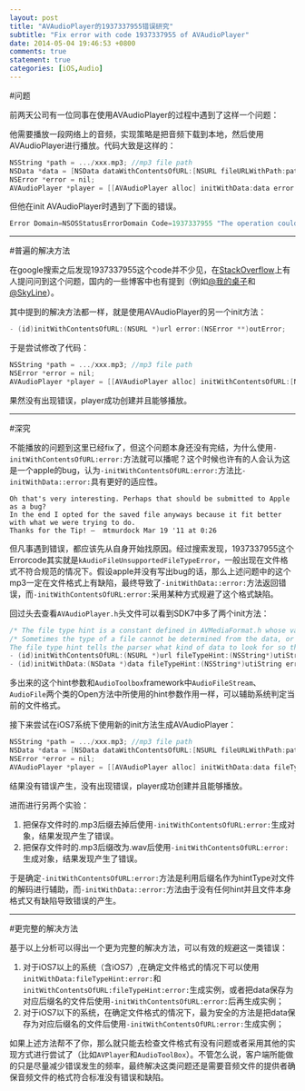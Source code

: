 ```yaml
---
layout: post
title: "AVAudioPlayer的1937337955错误研究"
subtitle: "Fix error with code 1937337955 of AVAudioPlayer"
date: 2014-05-04 19:46:53 +0800
comments: true
statement: true
categories: [iOS,Audio]
---
```


#问题

前两天公司有一位同事在使用AVAudioPlayer的过程中遇到了这样一个问题：

他需要播放一段网络上的音频，实现策略是把音频下载到本地，然后使用AVAudioPlayer进行播放。代码大致是这样的：

```objective-c
NSString *path = .../xxx.mp3; //mp3 file path
NSData *data = [NSData dataWithContentsOfURL:[NSURL fileURLWithPath:path]];
NSError *error = nil;
AVAudioPlayer *player = [[AVAudioPlayer alloc] initWithData:data error:&error];
```

但他在init AVAudioPlayer时遇到了下面的错误。

```objective-c
Error Domain=NSOSStatusErrorDomain Code=1937337955 "The operation couldn’t be completed. (OSStatus error 1937337955.)"
```

<!--more-->

----------

#普遍的解决方法

在google搜索之后发现1937337955这个code并不少见，在[StackOverflow](http://stackoverflow.com/questions/4901709/iphone-avaudioplayer-unsupported-file-type)上有人提问问到这个问题，国内的一些博客中也有提到（例如[@我的桌子](http://zhu340381425.blog.163.com/blog/static/75952514201192021013852)和[@SkyLine](http://blog.sina.com.cn/s/blog_7cb9b3b80101d8ap.html)）。

其中提到的解决方法都一样，就是使用AVAudioPlayer的另一个init方法：

```objective-c
- (id)initWithContentsOfURL:(NSURL *)url error:(NSError **)outError;
```
于是尝试修改了代码：

```objective-c
NSString *path = .../xxx.mp3; //mp3 file path
NSError *error = nil;
AVAudioPlayer *player = [[AVAudioPlayer alloc] initWithContentsOfURL:[NSURL fileURLWithPath:path] error:&error];
```
果然没有出现错误，player成功创建并且能够播放。

----------

#深究

不能播放的问题到这里已经fix了，但这个问题本身还没有完结，为什么使用`-initWithContentsOfURL:error:`方法就可以播呢？这个时候也许有的人会认为这是一个apple的bug，认为`-initWithContentsOfURL:error:`方法比`-initWithData::error:`具有更好的适应性。


	Oh that's very interesting. Perhaps that should be submitted to Apple as a bug? 
	In the end I opted for the saved file anyways because it fit better with what we were trying to do. 
	Thanks for the Tip! –  mtmurdock Mar 19 '11 at 0:26


但凡事遇到错误，都应该先从自身开始找原因。经过搜索发现，1937337955这个Errorcode其实就是`kAudioFileUnsupportedFileTypeError`，一般出现在文件格式不符合规范的情况下。假设apple并没有写出bug的话，那么上述问题中的这个mp3一定在文件格式上有缺陷，最终导致了`-initWithData::error:`方法返回错误，而`-initWithContentsOfURL:error:`采用某种方式规避了这个格式缺陷。

回过头去查看`AVAudioPlayer.h`头文件可以看到SDK7中多了两个init方法：

```objective-c
/* The file type hint is a constant defined in AVMediaFormat.h whose value is a UTI for a file format. e.g. AVFileTypeAIFF. */
/* Sometimes the type of a file cannot be determined from the data, or it is actually corrupt.
The file type hint tells the parser what kind of data to look for so that files which are not self identifying or possibly even corrupt can be successfully parsed. */
- (id)initWithContentsOfURL:(NSURL *)url fileTypeHint:(NSString*)utiString error:(NSError **)outError NS_AVAILABLE(10_9, 7_0);
- (id)initWithData:(NSData *)data fileTypeHint:(NSString*)utiString error:(NSError **)outError NS_AVAILABLE(10_9, 7_0);
```

多出来的这个hint参数和`AudioToolbox`framework中`AudioFileStream`、`AudioFile`两个类的Open方法中所使用的hint参数作用一样，可以辅助系统判定当前的文件格式。

接下来尝试在iOS7系统下使用新的init方法生成AVAudioPlayer：

```objective-c
NSString *path = .../xxx.mp3; //mp3 file path
NSData *data = [NSData dataWithContentsOfURL:[NSURL fileURLWithPath:path]];
NSError *error = nil;
AVAudioPlayer *player = [[AVAudioPlayer alloc] initWithData:data fileTypeHint:AVFileTypeMPEGLayer3 error:&error];
```

结果没有错误产生，没有出现错误，player成功创建并且能够播放。

进而进行另两个实验：

1. 把保存文件时的.mp3后缀去掉后使用`-initWithContentsOfURL:error:`生成对象，结果发现产生了错误。
2. 把保存文件时的.mp3后缀改为.wav后使用`-initWithContentsOfURL:error:`生成对象，结果发现产生了错误。

于是确定`-initWithContentsOfURL:error:`方法是利用后缀名作为hintType对文件的解码进行辅助，而`-initWithData::error:`方法由于没有任何hint并且文件本身格式又有缺陷导致错误的产生。

----------

#更完整的解决方法

基于以上分析可以得出一个更为完整的解决方法，可以有效的规避这一类错误：

1. 对于iOS7以上的系统（含iOS7）,在确定文件格式的情况下可以使用`initWithData:fileTypeHint:error:`和`initWithContentsOfURL:fileTypeHint:error:`生成实例，或者把data保存为对应后缀名的文件后使用`-initWithContentsOfURL:error:`后再生成实例；
2. 对于iOS7以下的系统，在确定文件格式的情况下，最为安全的方法是把data保存为对应后缀名的文件后使用`-initWithContentsOfURL:error:`生成实例；

如果上述方法帮不了你，那么就只能去检查文件格式有没有问题或者采用其他的实现方式进行尝试了（比如`AVPlayer`和`AudioToolBox`）。不管怎么说，客户端所能做的只是尽量减少错误发生的频率，最终解决这类问题还是需要音频文件的提供者确保音频文件的格式符合标准没有错误和缺陷。